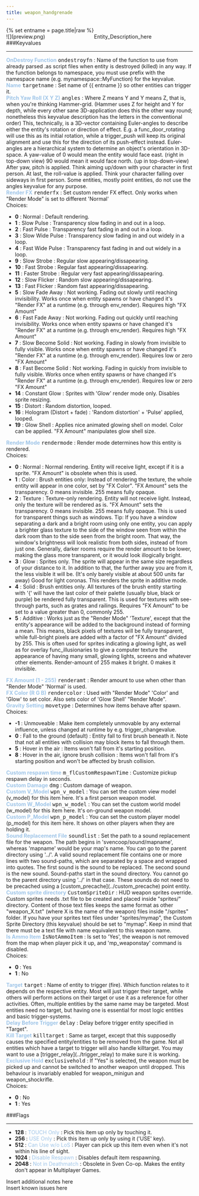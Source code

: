```yaml
---
title: weapon_handgrenade
---
```

<div>{% set entname = page.title|raw %}</div>
<div class="container previewimg">
<div class="columns">
<div class="imagepadding column col-auto" markdown="1">![](preview.png)</div>
<div class="column entityentry" markdown="1">Entity_Description_here</div>
</div>
</div>
###Keyvalues
<hr>
<div class="entityentry" markdown="1">
<span style="color:#9fc5e8;"><b>OnDestroy Function</b></span> <kbd  class="tooltip" data-tooltip="string">ondestroyfn</kbd> :
Name of the function to use from already parsed .as script files when entity is destroyed (killed) in any way. If the function belongs to namespace, you must use prefix with the namespace name (e.g. mynamespace::MyFunction) for the keyvalue.
</div>
<div class="entityentry" markdown="1">
<span style="color:#9fc5e8;"><b>Name</b></span> <kbd  class="tooltip" data-tooltip="target_source">targetname</kbd> :
Set name of {{ entname }} so other entities can trigger it.
</div>
<div class="entityentry" markdown="1">
<span style="color:#9fc5e8;"><b>Pitch Yaw Roll (X Y Z)</b></span> <kbd  class="tooltip" data-tooltip="string">angles</kbd> :
Where Z means Y and Y means Z, that is, when you're thinking Hammer-grid. (Hammer uses Z for height and Y for depth, while every other sane 3D-application does this the other way round; nonetheless this keyvalue description has the letters in the conventional order) This, technically, is a 3D-vector containing Euler-angles to describe either the entity's rotation or direction of effect. E.g. a func_door_rotating will use this as its initial rotation, while a trigger_push will keep its original alignment and use this for the direction of its push-effect instead. Euler-angles are a hierarchical system to determine an object's orientation in 3D-space. A yaw-value of 0 would mean the entity would face east. (right in top-down view) 90 would mean it would face north. (up in top-down-view) After yaw, pitch is applied. Think aiming up/down with your character in first person. At last, the roll-value is applied. Think your character falling over sideways in first person. Some entities, mostly point entities, do not use the angles keyvalue for any purpose.
</div>
<div class="entityentry" markdown="1">
<span style="color:#9fc5e8;"><b>Render FX</b></span> <kbd  class="tooltip" data-tooltip="choices">renderfx</kbd> :
Set custom render FX effect. Only works when "Render Mode" is set to different 'Normal'
<div class="accordion">
<input type="checkbox" id="accordion-1" name="accordion-checkbox" hidden>
<label class="accordion-header" for="accordion-1">
<i class="icon icon-arrow-right mr-1"></i>
Choices:
</label>
<div class="accordion-body">
<ul>
<li><b>0</b> : Normal : Default rendering.</li>
<li><b>1</b> : Slow Pulse : Transparency slow fading in and out in a loop.</li>
<li><b>2</b> : Fast Pulse : Transparency fast fading in and out in a loop.</li>
<li><b>3</b> : Slow Wide Pulse : Transparency slow fading in and out widely in a loop.</li>
<li><b>4</b> : Fast Wide Pulse : Transparency fast fading in and out widely in a loop.</li>
<li><b>9</b> : Slow Strobe : Regular slow appearing/dissapearing.</li>
<li><b>10</b> : Fast Strobe : Regular fast appearing/dissapearing.</li>
<li><b>11</b> : Faster Strobe : Regular very fast appearing/dissapearing.</li>
<li><b>12</b> : Slow Flicker : Random slow appearing/dissapearing.</li>
<li><b>13</b> : Fast Flicker : Random fast appearing/dissapearing.</li>
<li><b>5</b> : Slow Fade Away : Not working. Fading out slowly until reaching invisibility. Works once when entity spawns or have changed it's "Render FX" at a runtime (e.g. through env_render). Requires high "FX Amount"</li>
<li><b>6</b> : Fast Fade Away : Not working. Fading out quickly until reaching invisibility. Works once when entity spawns or have changed it's "Render FX" at a runtime (e.g. through env_render). Requires high "FX Amount"</li>
<li><b>7</b> : Slow Become Solid : Not working. Fading in slowly from invisible to fully visible. Works once when entity spawns or have changed it's "Render FX" at a runtime (e.g. through env_render). Requires low or zero "FX Amount"</li>
<li><b>8</b> : Fast Become Solid : Not working. Fading in quickly from invisible to fully visible. Works once when entity spawns or have changed it's "Render FX" at a runtime (e.g. through env_render). Requires low or zero "FX Amount"</li>
<li><b>14</b> : Constant Glow : Sprites with 'Glow' render mode only. Disables sprite resizing.</li>
<li><b>15</b> : Distort : Random distortion, looped.</li>
<li><b>16</b> : Hologram (Distort + fade) : 'Random distortion' + 'Pulse' applied, looped.</li>
<li><b>19</b> : Glow Shell : Applies nice animated glowing shell on model. Color can be applied. "FX Amount" manipulates glow shell size.</li>
</ul>
</div>
</div>
</div>
<div class="entityentry" markdown="1">
<span style="color:#9fc5e8;"><b>Render Mode</b></span> <kbd  class="tooltip" data-tooltip="choices">rendermode</kbd> :
Render mode determines how this entity is rendered.
<div class="accordion">
<input type="checkbox" id="accordion-2" name="accordion-checkbox" hidden>
<label class="accordion-header" for="accordion-2">
<i class="icon icon-arrow-right mr-1"></i>
Choices:
</label>
<div class="accordion-body">
<ul>
<li><b>0</b> : Normal : Normal rendering. Entity will receive light, except if it is a sprite. "FX Amount" is obsolete when this is used.</li>
<li><b>1</b> : Color : Brush entities only: Instead of rendering the texture, the whole entity will appear in one color, set by "FX Color". "FX Amount" sets the transparency. 0 means invisible. 255 means fully opaque.</li>
<li><b>2</b> : Texture : Texture-only rendering. Entity will not receive light. Instead, only the texture will be rendered as is. "FX Amount" sets the transparency. 0 means invisible. 255 means fully opaque. This is used for transparent things such as windows. Tip: If you have a window separating a dark and a bright room using only one entity, you can apply a brighter glass texture to the side of the window seen from within the dark room than to the side seen from the bright room. That way, the window's brightness will look realistic from both sides, instead of from just one. Generally, darker rooms require the render amount to be lower, making the glass more transparent, or it would look illogically bright.</li>
<li><b>3</b> : Glow : Sprites only. The sprite will appear in the same size regardless of your distance to it. In addition to that, the further away you are from it, the less visible it will be. (It's only barely visible at about 500 units far away) Good for light coronas. This renders the sprite in additive mode.</li>
<li><b>4</b> : Solid : Brush entities only. All textures of the brush entity starting with '{' will have the last color of their palette (usually blue, black or purple) be rendered fully transparent. This is used for textures with see-through parts, such as grates and railings. Requires "FX Amount" to be set to a value greater than 0, commonly 255.</li>
<li><b>5</b> : Additive : Works just as the "Render Mode" 'Texture', except that the entity's appearance will be added to the background instead of forming a mean. This means, black pixels of textures will be fully transparent, while full-bright pixels are added with a factor of "FX Amount" divided by 255. This is often used for sprites indicating a glowing light, as well as for overlay func_illusionaries to give a computer texture the appearance of having many small, glowing lights, screens and whatever other elements. Render-amount of 255 makes it bright. 0 makes it invisible.</li>
</ul>
</div>
</div>
</div>
<div class="entityentry" markdown="1">
<span style="color:#9fc5e8;"><b>FX Amount (1 - 255)</b></span> <kbd  class="tooltip" data-tooltip="integer">renderamt</kbd> :
Render amount to use when other than "Render Mode" 'Normal' is used.
</div>
<div class="entityentry" markdown="1">
<span style="color:#9fc5e8;"><b>FX Color (R G B)</b></span> <kbd  class="tooltip" data-tooltip="color255">rendercolor</kbd> :
Used with "Render Mode" 'Color' and 'Glow' to set color. Also sets color of 'Glow Shell' "Render Mode".
</div>
<div class="entityentry" markdown="1">
<span style="color:#9fc5e8;"><b>Gravity Setting</b></span> <kbd  class="tooltip" data-tooltip="choices">movetype</kbd> :
Determines how items behave after spawn.
<div class="accordion">
<input type="checkbox" id="accordion-3" name="accordion-checkbox" hidden>
<label class="accordion-header" for="accordion-3">
<i class="icon icon-arrow-right mr-1"></i>
Choices:
</label>
<div class="accordion-body">
<ul>
<li><b>-1</b> : Unmoveable : Make item completely unmovable by any external influence, unless changed at runtime by e.g. trigger_changevalue.</li>
<li><b>0</b> : Fall to the ground (default) : Entity fall to first brush beneath it. Note that not all entities with collision may block items to fall through them.</li>
<li><b>5</b> : Hover in the air : Items won't fall from it's starting position.</li>
<li><b>8</b> : Hover in the air, ignore brush collision : Items won't fall from it's starting position and won't be affected by brush collision.</li>
</ul>
</div>
</div>
</div>
<div class="entityentry" markdown="1">
<span style="color:#9fc5e8;"><b>Custom respawn time</b></span> <kbd  class="tooltip" data-tooltip="string">m_flCustomRespawnTime</kbd> :
Customize pickup respawn delay in seconds.
</div>
<div class="entityentry" markdown="1">
<span style="color:#9fc5e8;"><b>Custom Damage</b></span> <kbd  class="tooltip" data-tooltip="integer">dmg</kbd> :
Custom damage of weapon.
</div>
<div class="entityentry" markdown="1">
<span style="color:#9fc5e8;"><b>Custom V_Model</b></span> <kbd  class="tooltip" data-tooltip="studio">wpn_v_model</kbd> :
You can set the custom view model (v_model) for this item here. It's a first person weapon model.
</div>
<div class="entityentry" markdown="1">
<span style="color:#9fc5e8;"><b>Custom W_Model</b></span> <kbd  class="tooltip" data-tooltip="studio">wpn_w_model</kbd> :
You can set the custom world model (w_model) for this item here. It's on-ground weapon model.
</div>
<div class="entityentry" markdown="1">
<span style="color:#9fc5e8;"><b>Custom P_Model</b></span> <kbd  class="tooltip" data-tooltip="studio">wpn_p_model</kbd> :
You can set the custom player model (p_model) for this item here. It shows on other players when they are holding it.
</div>
<div class="entityentry" markdown="1">
<span style="color:#9fc5e8;"><b>Sound Replacement File</b></span> <kbd  class="tooltip" data-tooltip="string">soundlist</kbd> :
Set the path to a sound replacement file for the weapon. The path begins in 'svencoop/sound/mapname', whereas 'mapname' would be your map's name. You can go to the parent directory using '../'. A valid sound replacement file contains one or more lines with two sound-paths, which are separated by a space and wrapped into quotes. The first sound is the sound to be replaced. The second sound is the new sound. Sound-paths start in the sound directory. You cannot go to the parent directory using '../' in that case. These sounds do not need to be precached using a [custom_precache](../custom_precache) point entity.
</div>
<div class="entityentry" markdown="1">
<span style="color:#9fc5e8;"><b>Custom sprite directory</b></span> <kbd  class="tooltip" data-tooltip="string">CustomSpriteDir</kbd> :
HUD weapon sprites override. Custom sprites needs .txt file to be created and placed inside "sprites/<your custom folder>" directory. Content of those text files keeps the same format as other "weapon_X.txt" (where X is the name of the weapon) files inside "/sprites" folder. If you have your sprites text files under "sprites/mymap", the Custom Sprite Directory (this keyvalue) should be set to "mymap". Keep in mind that there must be a text file with name equivalent to this weapon name.
</div>
<div class="entityentry" markdown="1">
<span style="color:#9fc5e8;"><b>Is Ammo Item</b></span> <kbd  class="tooltip" data-tooltip="choices">IsNotAmmoItem</kbd> :
Is set to 'Yes', the weapon is not removed from the map when player pick it up, and 'mp_weaponstay' command is disabled.
<div class="accordion">
<input type="checkbox" id="accordion-4" name="accordion-checkbox" hidden>
<label class="accordion-header" for="accordion-4">
<i class="icon icon-arrow-right mr-1"></i>
Choices:
</label>
<div class="accordion-body">
<ul>
<li><b>0 </b> : Yes</li>
<li><b>1 </b> : No</li>
</ul>
</div>
</div>
</div>
<div class="entityentry" markdown="1">
<span style="color:#9fc5e8;"><b>Target</b></span> <kbd  class="tooltip" data-tooltip="target_destination">target</kbd> :
Name of entity to trigger (fire). Which function relates to it depends on the respective entity. Most will just trigger their target, while others will perform actions on their target or use it as a reference for other activities. Often, multiple entities by the same name may be targeted. Most entities need no target, but having one is essential for most logic entities and basic trigger-systems.
</div>
<div class="entityentry" markdown="1">
<span style="color:#9fc5e8;"><b>Delay Before Trigger</b></span> <kbd  class="tooltip" data-tooltip="string">delay</kbd> :
Delay before trigger entity specified in "Target".
</div>
<div class="entityentry" markdown="1">
<span style="color:#9fc5e8;"><b>Kill Target</b></span> <kbd  class="tooltip" data-tooltip="target_destination">killtarget</kbd> :
Same as target, except that this supposedly causes the specified entity/entities to be removed from the game. Not all entities which have a target to trigger will also handle killtarget. You may want to use a [trigger_relay](../trigger_relay) to make sure it is working.
</div>
<div class="entityentry" markdown="1">
<span style="color:#9fc5e8;"><b>Exclusive Hold</b></span> <kbd  class="tooltip" data-tooltip="choices">exclusivehold</kbd> :
If "Yes" is selected, the weapon must be picked up and cannot be switched to another weapon until dropped. This behaviour is invariably enabled for weapon_minigun and weapon_shockrifle.
<div class="accordion">
<input type="checkbox" id="accordion-5" name="accordion-checkbox" hidden>
<label class="accordion-header" for="accordion-5">
<i class="icon icon-arrow-right mr-1"></i>
Choices:
</label>
<div class="accordion-body">
<ul>
<li><b>0 </b> : No</li>
<li><b>1 </b> : Yes</li>
</ul>
</div>
</div>
</div>
###Flags
<hr>
<div class="entityflags">
<ul>
<li class="imagepadding" markdown="1"><b>128 </b> : <span style="color:#9fc5e8;">TOUCH Only</span> : Pick this item up only by touching it.</li>
<li class="imagepadding" markdown="1"><b>256 </b> : <span style="color:#9fc5e8;">USE Only</span> : Pick this item up only by using it ('USE' key).</li>
<li class="imagepadding" markdown="1"><b>512 </b> : <span style="color:#9fc5e8;">Can Use w/o LoS</span> : Player can pick up this item even when it's not within his line of sight.</li>
<li class="imagepadding" markdown="1"><b>1024</b> : <span style="color:#9fc5e8;">Disable Respawn</span> : Disables default item respawning.</li>
<li class="imagepadding" markdown="1"><b>2048 </b> : <span style="color:#9fc5e8;">Not in Deathmatch</span> : Obsolete in Sven Co-op. Makes the entity don't appear in Multiplayer Games.</li>
</ul>
</div>
<div class="notices blue">Insert additional notes here</div>
<div class="notices red">Insert known issues here</div>
